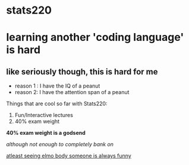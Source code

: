 # stats220
# learning another 'coding language' is hard
## like seriously though, this is hard for me

* reason 1 : I have the IQ of a peanut
* reason 2: I have the attention span of a peanut

Things that are cool so far with Stats220:
1. Fun/Interactive lectures 
2. 40% exam weight

**40% exam weight is a godsend**

*although not enough to completely bank on*

[atleast seeing elmo body someone is always funny](https://www.reddit.com/r/pics/comments/pdeo49/dont_mess_with_elmo_when_in_the_wrestling_ring/)
